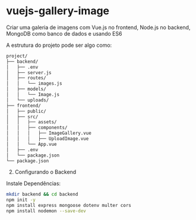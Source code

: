 # vuejs-gallery-image

Criar uma galeria de imagens com Vue.js no frontend, Node.js no backend, MongoDB como banco de dados e usando ES6

A estrutura do projeto pode ser algo como:

```bash
project/
├── backend/
│   ├── .env
│   ├── server.js
│   ├── routes/
│   │   └── images.js
│   ├── models/
│   │   └── Image.js
│   └── uploads/
├── frontend/
│   ├── public/
│   ├── src/
│   │   ├── assets/
│   │   ├── components/
│   │   │   ├── ImageGallery.vue
│   │   │   ├── UploadImage.vue
│   │   └── App.vue
│   ├── .env
│   └── package.json
└── package.json
```

2. Configurando o Backend

Instale Dependências:

```bash
mkdir backend && cd backend
npm init -y
npm install express mongoose dotenv multer cors
npm install nodemon --save-dev
```
